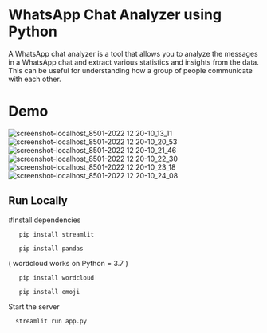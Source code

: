 
# WhatsApp Chat Analyzer using Python

A WhatsApp chat analyzer is a tool that allows you to analyze the messages in a WhatsApp chat and extract various statistics and insights from the data. This can be useful for understanding how a group of people communicate with each other.

# Demo

![screenshot-localhost_8501-2022 12 20-10_13_11](https://user-images.githubusercontent.com/81603467/208586072-747d5e18-4429-4309-8088-53ae598f2bfb.png)
![screenshot-localhost_8501-2022 12 20-10_20_53](https://user-images.githubusercontent.com/81603467/208587102-53aa2011-08a3-4e4c-b0c9-1a3adb69979a.png)
![screenshot-localhost_8501-2022 12 20-10_21_46](https://user-images.githubusercontent.com/81603467/208587110-f96fe01b-c6a3-4352-a043-0f31ebf7106c.png)
![screenshot-localhost_8501-2022 12 20-10_22_30](https://user-images.githubusercontent.com/81603467/208587123-c0356f87-fa38-43df-b631-b26e0cd594cb.png)
![screenshot-localhost_8501-2022 12 20-10_23_18](https://user-images.githubusercontent.com/81603467/208587131-585f8c10-80c0-453c-8fd2-012584a80d1d.png)
![screenshot-localhost_8501-2022 12 20-10_24_08](https://user-images.githubusercontent.com/81603467/208587139-97d1de51-3d25-45b0-b09e-e535e74af5d6.png)

## Run Locally

#Install dependencies

```Streamlit
   pip install streamlit
```  

```Pandas
   pip install pandas
```

( wordcloud works on Python = 3.7 )
```WordCloud 
   pip install wordcloud
```

```Emoji
   pip install emoji
```

Start the server

```streamlit
  streamlit run app.py
```
